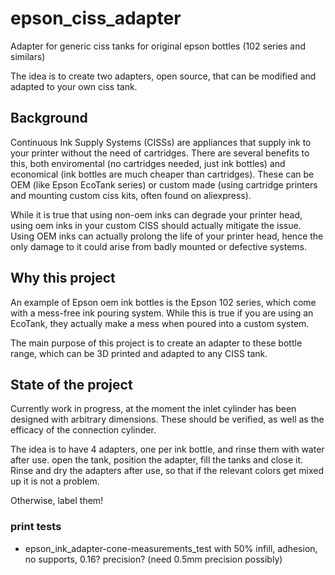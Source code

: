 # epson_ciss_adapter
Adapter for generic ciss tanks for original epson bottles (102 series and similars)


The idea is to create two adapters, open source, that can be modified and adapted to your own ciss tank.

## Background
Continuous Ink Supply Systems (CISSs) are appliances that supply ink to your printer without the need of cartridges. There are several benefits to this, both enviromental (no cartridges needed, just ink bottles) and economical (ink bottles are much cheaper than cartridges). These can be OEM (like Epson EcoTank series) or custom made (using cartridge printers and mounting custom ciss kits, often found on aliexpress).

While it is true that using non-oem inks can degrade your printer head, using oem inks in your custom CISS should actually mitigate the issue. Using OEM inks can actually prolong the life of your printer head, hence the only damage to it could arise from badly mounted or defective systems.

## Why this project
An example of Epson oem ink bottles is the Epson 102 series, which come with a mess-free ink pouring system. While this is true if you are using an EcoTank, they actually make a mess when poured into a custom system.


The main purpose of this project is to create an adapter to these bottle range, which can be 3D printed and adapted to any CISS tank.

## State of the project
Currently work in progress, at the moment the inlet cylinder has been designed with arbitrary dimensions. These should be verified, as well as the efficacy of the connection cylinder.

The idea is to have 4 adapters, one per ink bottle, and rinse them with water after use. open the tank, position the adapter, fill the tanks and close it.
Rinse and dry the adapters after use, so that if the relevant colors get mixed up it is not a problem.

Otherwise, label them!

### print tests
- epson_ink_adapter-cone-measurements_test with 50% infill, adhesion, no supports, 0.16? precision? (need 0.5mm precision possibly)
